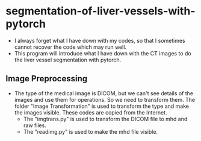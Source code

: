 # segmentation-of-liver-vessels-with-pytorch

- I always forget what I have down with my codes, so that I sometimes cannot recover the code which may run well.
- This program will introduce what I have down with the CT images to do the liver vessel segmentation with pytorch.

## Image Preprocessing

- The type of the medical image is DICOM, but we can't see details of the images and use them for operations. So we need to transform them. The folder "Image Transformation" is used to transform the type and make the images visible. These codes are copied from the Internet.
  - The "imgtrans.py" is used to transform the DICOM file to mhd and raw files.
  - The "readimg.py" is used to make the mhd file visible.
